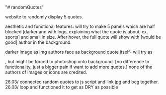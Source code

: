 "# randomQuotes"

website to randomly display 5 quotes.

aesthetic and functional features: will try to make 5 panels which are half blocked [darker and with logo, explaining what the quote is about, ex. sports] and small in size.
After hover, the full quote will show with [would be good] author in the background.

darker image as img
authors face as background
quote itself- will try as <p>, but might be forced to photoshop onto background. [no difference to functionality, just a bigger pain if want to add more quotes.]
none of the authors of images or icons are credited.

26.03/ connected random quotes to js script and link jpg and bcg together.
26.03/ loop and functioned it to get as DRY as possible
